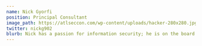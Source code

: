 ```yaml
---
name: Nick Gyorfi
position: Principal Consultant
image_path: https://atlseccon.com/wp-content/uploads/hacker-280x280.jpg
twitter: nickg902
blurb: Nick has a passion for information security; he is on the board of directors for the Atlantic Security Conference (AtlSecCon) and helps spread knowledge though community events, such as the Halifax Area Security Klatch (HASK), BSides Halifax and DC902.
---
```

